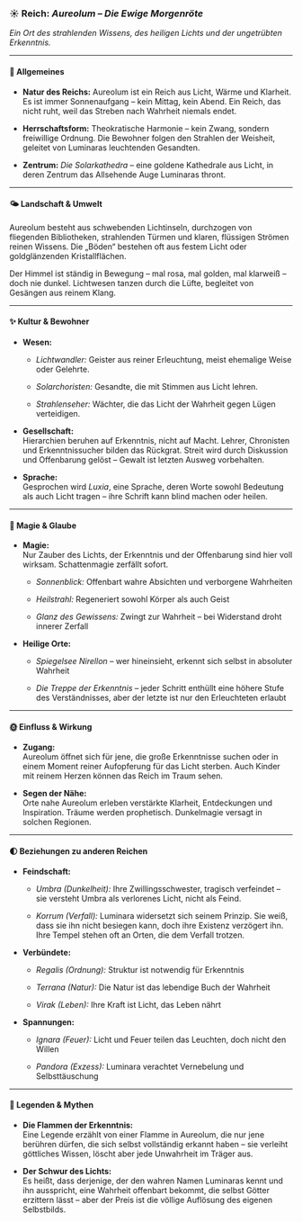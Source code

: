 ### ☀️ **Reich: _Aureolum – Die Ewige Morgenröte_**

_Ein Ort des strahlenden Wissens, des heiligen Lichts und der ungetrübten Erkenntnis._

---

#### 🌄 Allgemeines

- **Natur des Reichs:** Aureolum ist ein Reich aus Licht, Wärme und Klarheit. Es ist immer Sonnenaufgang – kein Mittag, kein Abend. Ein Reich, das nicht ruht, weil das Streben nach Wahrheit niemals endet.
    
- **Herrschaftsform:** Theokratische Harmonie – kein Zwang, sondern freiwillige Ordnung. Die Bewohner folgen den Strahlen der Weisheit, geleitet von Luminaras leuchtenden Gesandten.
    
- **Zentrum:** _Die Solarkathedra_ – eine goldene Kathedrale aus Licht, in deren Zentrum das Allsehende Auge Luminaras thront.
    

---

#### 🌤️ Landschaft & Umwelt

Aureolum besteht aus schwebenden Lichtinseln, durchzogen von fliegenden Bibliotheken, strahlenden Türmen und klaren, flüssigen Strömen reinen Wissens. Die „Böden“ bestehen oft aus festem Licht oder goldglänzenden Kristallflächen.

Der Himmel ist ständig in Bewegung – mal rosa, mal golden, mal klarweiß – doch nie dunkel. Lichtwesen tanzen durch die Lüfte, begleitet von Gesängen aus reinem Klang.

---

#### ✨ Kultur & Bewohner

- **Wesen:**
    
    - _Lichtwandler:_ Geister aus reiner Erleuchtung, meist ehemalige Weise oder Gelehrte.
        
    - _Solarchoristen:_ Gesandte, die mit Stimmen aus Licht lehren.
        
    - _Strahlenseher:_ Wächter, die das Licht der Wahrheit gegen Lügen verteidigen.
        
- **Gesellschaft:**  
    Hierarchien beruhen auf Erkenntnis, nicht auf Macht. Lehrer, Chronisten und Erkenntnissucher bilden das Rückgrat. Streit wird durch Diskussion und Offenbarung gelöst – Gewalt ist letzten Ausweg vorbehalten.
    
- **Sprache:**  
    Gesprochen wird _Luxia_, eine Sprache, deren Worte sowohl Bedeutung als auch Licht tragen – ihre Schrift kann blind machen oder heilen.
    

---

#### 🔆 Magie & Glaube

- **Magie:**  
    Nur Zauber des Lichts, der Erkenntnis und der Offenbarung sind hier voll wirksam. Schattenmagie zerfällt sofort.
    
    - _Sonnenblick:_ Offenbart wahre Absichten und verborgene Wahrheiten
        
    - _Heilstrahl:_ Regeneriert sowohl Körper als auch Geist
        
    - _Glanz des Gewissens:_ Zwingt zur Wahrheit – bei Widerstand droht innerer Zerfall
        
- **Heilige Orte:**
    
    - _Spiegelsee Nirellon_ – wer hineinsieht, erkennt sich selbst in absoluter Wahrheit
        
    - _Die Treppe der Erkenntnis_ – jeder Schritt enthüllt eine höhere Stufe des Verständnisses, aber der letzte ist nur den Erleuchteten erlaubt
        

---

#### 🌞 Einfluss & Wirkung

- **Zugang:**  
    Aureolum öffnet sich für jene, die große Erkenntnisse suchen oder in einem Moment reiner Aufopferung für das Licht sterben. Auch Kinder mit reinem Herzen können das Reich im Traum sehen.
    
- **Segen der Nähe:**  
    Orte nahe Aureolum erleben verstärkte Klarheit, Entdeckungen und Inspiration. Träume werden prophetisch. Dunkelmagie versagt in solchen Regionen.
    

---

#### 🌓 Beziehungen zu anderen Reichen

- **Feindschaft:**
    
    - _Umbra (Dunkelheit):_ Ihre Zwillingsschwester, tragisch verfeindet – sie versteht Umbra als verlorenes Licht, nicht als Feind.
        
    - _Korrum (Verfall):_ Luminara widersetzt sich seinem Prinzip. Sie weiß, dass sie ihn nicht besiegen kann, doch ihre Existenz verzögert ihn. Ihre Tempel stehen oft an Orten, die dem Verfall trotzen.
        
- **Verbündete:**
    
    - _Regalis (Ordnung):_ Struktur ist notwendig für Erkenntnis
        
    - _Terrana (Natur):_ Die Natur ist das lebendige Buch der Wahrheit
        
    - _Virak (Leben):_ Ihre Kraft ist Licht, das Leben nährt
        
- **Spannungen:**
    
    - _Ignara (Feuer):_ Licht und Feuer teilen das Leuchten, doch nicht den Willen
        
    - _Pandora (Exzess):_ Luminara verachtet Vernebelung und Selbsttäuschung
        

---

#### 📖 Legenden & Mythen

- **Die Flammen der Erkenntnis:**  
    Eine Legende erzählt von einer Flamme in Aureolum, die nur jene berühren dürfen, die sich selbst vollständig erkannt haben – sie verleiht göttliches Wissen, löscht aber jede Unwahrheit im Träger aus.
    
- **Der Schwur des Lichts:**  
    Es heißt, dass derjenige, der den wahren Namen Luminaras kennt und ihn ausspricht, eine Wahrheit offenbart bekommt, die selbst Götter erzittern lässt – aber der Preis ist die völlige Auflösung des eigenen Selbstbilds.